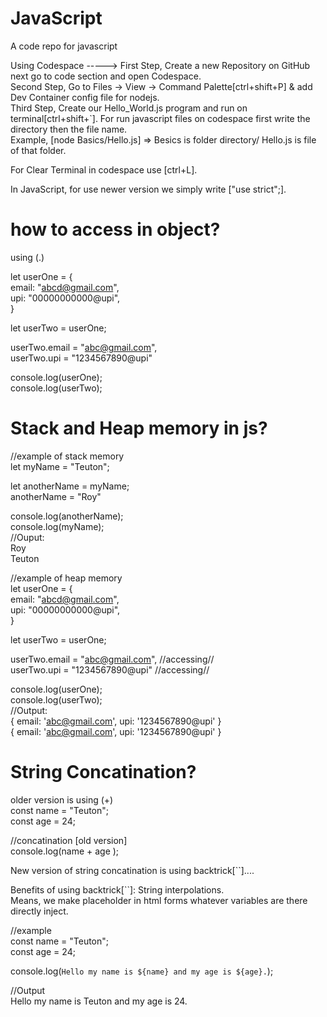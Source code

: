 # JavaScript
A code repo for javascript


Using Codespace ----->
First Step, Create a new Repository on GitHub next go to code section and open Codespace.      
Second Step, Go to Files ->  View ->  Command Palette[ctrl+shift+P] & add Dev Container config file for nodejs.             
Third Step, Create our Hello_World.js program and run on terminal[ctrl+shift+`]. For run javascript files on codespace first write the directory then the file name.      
Example, [node Basics/Hello.js] =>  Besics is folder directory/ Hello.js  is  file of that folder. 

For Clear Terminal in codespace use [ctrl+L].

In JavaScript, for use newer version we simply write ["use strict";].


# how to access in object?

using (.)  

let userOne = {  
    email: "abcd@gmail.com",  
    upi: "00000000000@upi",  
}  

let userTwo = userOne;  

userTwo.email = "abc@gmail.com",  
userTwo.upi = "1234567890@upi"  

console.log(userOne);  
console.log(userTwo);  


# Stack and Heap memory in js?  
//example of stack memory  
let myName = "Teuton";  

let anotherName = myName;  
anotherName = "Roy"  


console.log(anotherName);  
console.log(myName);  
//Ouput:  
Roy  
Teuton  

//example of heap memory  
let userOne = {  
    email: "abcd@gmail.com",  
    upi: "00000000000@upi",  
}  

let userTwo = userOne;   

userTwo.email = "abc@gmail.com", //accessing//  
userTwo.upi = "1234567890@upi"  //accessing//   

console.log(userOne);  
console.log(userTwo);  
//Output:  
{ email: 'abc@gmail.com', upi: '1234567890@upi' }  
{ email: 'abc@gmail.com', upi: '1234567890@upi' }  



# String Concatination?  

older version is using (+)  
const name = "Teuton";  
const age = 24;  

//concatination [old version]  
console.log(name + age );  

New version of string concatination is using backtrick[``]....  

Benefits of using backtrick[``]: String interpolations.  
Means, we make placeholder in html forms whatever variables are there directly inject.  

//example   
const name = "Teuton";  
const age = 24;  

console.log(`Hello my name is ${name} and my age is ${age}.`);  

//Output  
Hello my name is Teuton and my age is 24.








